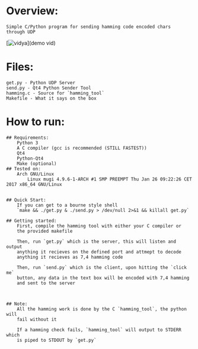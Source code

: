 # Overview:
	Simple C/Python program for sending hamming code encoded chars
	through UDP


[![vidya](https://raw.githubusercontent.com/DavidoRotho/HammingSocketsExample/master/example.gif)](demo vid)
	
	
# Files:
	get.py - Python UDP Server
	send.py - Qt4 Python Sender Tool
	hamming.c - Source for `hamming_tool`
	Makefile - What it says on the box

# How to run:
	## Requirements:
		Python 3
		A C compiler (gcc is recommended (STILL FASTEST))
		Qt4
		Python-Qt4
		Make (optional)
	## Tested on:
		Arch GNU/Linux
			Linux mugi 4.9.6-1-ARCH #1 SMP PREEMPT Thu Jan 26 09:22:26 CET 2017 x86_64 GNU/Linux


	## Quick Start:
		If you can get to a bourne style shell
		`make && ./get.py & ./send.py > /dev/null 2>&1 && killall get.py`

	## Getting started:
		First, compile the hamming tool with either your C compiler or
		the provided makefile

		Then, run `get.py` which is the server, this will listen and output
		anything it recieves on the defined port and attmept to decode
		anything it recieves as 7,4 hamming code

		Then, run `send.py` which is the client, upon hitting the `click me`
		button, any data in the text box will be encoded with 7,4 hamming
		and sent to the server



	## Note:
		All the hamming work is done by the C `hamming_tool`, the python will
		fail without it

		If a hamming check fails, `hamming_tool` will output to STDERR which
		is piped to STDOUT by `get.py`


